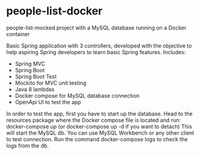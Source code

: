 # people-list-docker 
people-list-mocked project with a MySQL database running on a Docker container

Basic Spring application with 3 controllers, developed with the objective to help aspiring Spring developers to learn basic Spring features.
Includes:
- Spring MVC
- Spring Boot
- Spring Boot Test
- Mockito for MVC unit testing
- Java 8 lambdas
- Docker compose for MySQL database connection
- OpenApi UI to test the app

In order to test the app, first you have to start up the database. Head to the resources package where the Docker compose file is located and run: 
docker-compose up (or docker-compose up -d if you want to detach)
This will start the MySQL db. You can use MySQL Workbench or any other client to test connection.
Run the command docker-compose logs to check the logs from the db.
